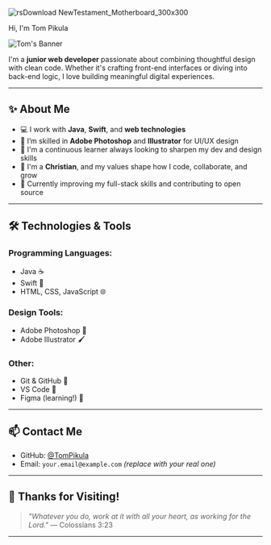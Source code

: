 

![rsDownload NewTestament_Motherboard_300x300](https://github.com/user-attachments/assets/110c69b0-1ec5-4de5-9d75-a7457ec2c36b)


Hi, I'm Tom Pikula

![Tom's Banner](./banner.gif)

I'm a **junior web developer** passionate about combining thoughtful design with clean code. Whether it's crafting front-end interfaces or diving into back-end logic, I love building meaningful digital experiences.

---

## ✨ About Me

- 💻 I work with **Java**, **Swift**, and **web technologies**
- 🎨 I’m skilled in **Adobe Photoshop** and **Illustrator** for UI/UX design
- 🧠 I'm a continuous learner always looking to sharpen my dev and design skills
- 🙏 I'm a **Christian**, and my values shape how I code, collaborate, and grow
- 🌱 Currently improving my full-stack skills and contributing to open source

---

## 🛠️ Technologies & Tools

### Programming Languages:
- Java ☕
- Swift 🍏
- HTML, CSS, JavaScript 🌐

### Design Tools:
- Adobe Photoshop 🎨
- Adobe Illustrator 🖌️

### Other:
- Git & GitHub 🐙
- VS Code 🧩
- Figma (learning!) 🧠

---

## 📫 Contact Me

- GitHub: [@TomPikula](https://github.com/TomPikula)
- Email: `your.email@example.com` *(replace with your real one)*

---

## 🙌 Thanks for Visiting!

> *"Whatever you do, work at it with all your heart, as working for the Lord."* — Colossians 3:23

---
